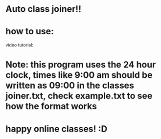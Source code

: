 # Auto class joiner!!
# how to use:
video tutorial: 
# Note: this program uses the 24 hour clock, times like 9:00 am should be written as 09:00 in the classes joiner.txt, check example.txt to see how the format works

# happy online classes! :D
